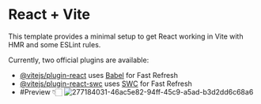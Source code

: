 # React + Vite

This template provides a minimal setup to get React working in Vite with HMR and some ESLint rules.

Currently, two official plugins are available:

- [@vitejs/plugin-react](https://github.com/vitejs/vite-plugin-react/blob/main/packages/plugin-react/README.md) uses [Babel](https://babeljs.io/) for Fast Refresh
- [@vitejs/plugin-react-swc](https://github.com/vitejs/vite-plugin-react-swc) uses [SWC](https://swc.rs/) for Fast Refresh
- #Preview 👇🏻
![277184031-46ac5e82-94ff-45c9-a5ad-b3d2dd6c68a6](https://github.com/user-attachments/assets/a66ea33c-29ba-49be-8b95-325a2d280082)
